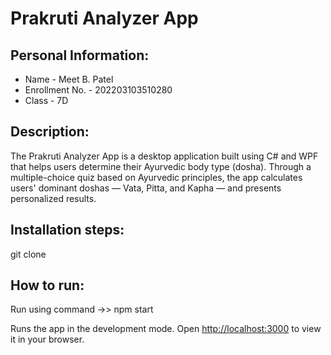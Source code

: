 # Prakruti Analyzer App

## Personal Information:

- Name - Meet B. Patel
- Enrollment No. - 202203103510280
- Class - 7D

## Description:
The Prakruti Analyzer App is a desktop application built using C# and WPF that helps users determine their Ayurvedic body type (dosha). Through a multiple-choice quiz based on Ayurvedic principles, the app calculates users' dominant doshas — Vata, Pitta, and Kapha — and presents personalized results.

## Installation steps:

git clone 

## How to run:

Run using command ->> npm start

Runs the app in the development mode.
Open [http://localhost:3000](http://localhost:3000) to view it in your browser.

